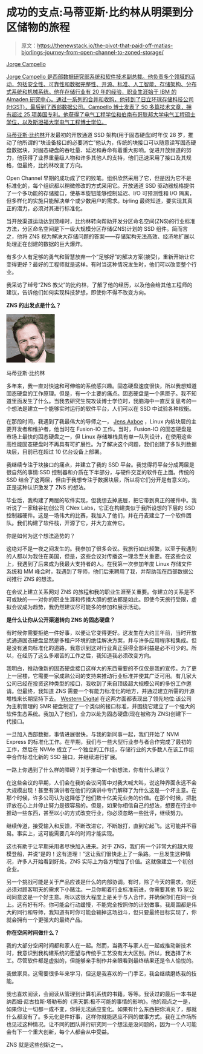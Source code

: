# 成功的支点:马蒂亚斯·比约林从明渠到分区储物的旅程

> 原文：<https://thenewstack.io/the-pivot-that-paid-off-matias-bjorlings-journey-from-open-channel-to-zoned-storage/>

[](https://www.linkedin.com/in/jorgecampello/)

[Jorge Campello](https://www.linkedin.com/in/jorgecampello/)

[Jorge Campello 是西部数据研究部系统和软件技术副总裁。他负责多个领域的活动，包括安全性、可靠性和数据完整性、开源、标准、人工智能、存储架构、分布式系统和机械系统。他在存储行业有 20 年的经验，职业生涯始于 IBM 的 Almaden 研究中心。通过一系列的合并和收购，他转到了日立环球存储科技公司(HGST)，最后到了西部数据公司。Campello 博士发表了 50 多篇技术文章，拥有超过 25 项美国专利。他获得了电气工程学位和伯南布哥联邦大学电气工程硕士学位，以及斯坦福大学电气工程博士学位。](https://www.linkedin.com/in/jorgecampello/)

[](https://www.linkedin.com/in/jorgecampello/)[](https://www.linkedin.com/in/jorgecampello/)

[马蒂亚斯·比约林](https://scholar.google.dk/citations?user=_n1RL7QAAAAJ&hl=en)开发最初的开放通道 SSD 架构(用于固态硬盘)时年仅 28 岁，推动了他所谓的“块设备接口的必要消亡”他认为，传统的块接口可以随意读写固态硬盘数据块，对固态硬盘的吞吐量、延迟和寿命有着重大影响。促进开放频道的努力，他获得了业界重量级人物和许多其他人的支持，他们迅速采用了接口及其规格，但最终，比约林改变了方向。

Open Channel 早期的成功成了它的败笔。组织欣然采用了它，但是因为它不是标准化的，每个组织都以稍微修改的方式采用它。开放通道 SSD 驱动器规格提供了一个多功能的存储接口，使基本旋钮能够控制延迟、I/O 可预测性和 I/O 隔离，但多样化的实施只能解决单个或少数用户的需求。bjrling 最终知道，要实现其真正的潜力，必须对其进行标准化。

当开放渠道运动达到顶峰时，比约林转向帮助开发分区命名空间(ZNS)的行业标准方法，分区命名空间是下一级大规模分区存储(ZNS)计划的 SSD 组件。简而言之，他将 ZNS 视为解决大存储问题的答案——存储架构无法高效、经济地扩展以处理正在创建的数据的巨大爆炸。

有多少人有足够的勇气和智慧放弃一个“足够好”的解决方案(接受)，重新开始让它变得更好？最好的工程师就是这样。有时当这种情况发生时，他们可以改变整个行业。

我采访了绰号“ZNS 教父”的比约林，了解了他的经历，以及他会给其他工程师的建议，告诉他们如何实现科技梦想，即使你不得不改变方向。

**ZNS 的出发点是什么？**

![](img/916564064809d8e0bab7ee2eb9a4e0b5.png)

马蒂亚斯·比约林

多年来，我一直对快速和可伸缩的系统感兴趣。固态硬盘速度很快，所以我想知道固态硬盘的工作原理。但是，有一个主要的痛点。固态硬盘是一个黑匣子。我不知道里面发生了什么。当我去研究生院攻读博士学位时，我脑海中一直反复思考的一个想法是建立一个能够实时运行的软件平台，人们可以在 SSD 中试验各种权衡。

在那段时间，我遇到了我最伟大的导师之一， [Jens Axboe](https://twitter.com/axboe) ，Linux 内核块层的主要开发者和维护者，他当时在 Fusion-IO 工作。当时，Fusion-IO 的固态硬盘是市场上最快的固态硬盘之一，但 Linux 存储堆栈具有单一队列设计，在使用这些高性能固态硬盘时不再具有可扩展性。为了解决这个问题，我们创建了多队列数据块层，目前已在超过 10 亿台设备上部署。

我继续专注于块接口的痛点，并建立了我的 SSD 平台。我觉得将平台分成两层是很自然的事情:SSD 控制器和介质在下半部分，与硬件交互的软件在上面。传统的 SSD 结合了这两层，但由于我想专注于数据块层，所以将它们分开是有意义的。正是这种认识激发了 ZNS 的想法。

毕业后，我构建了两层的软件实现，但我想去掉底层，把它带到真正的硬件中。我听说了一家硅谷初创公司 CNex Labs，它正在构建类似于我所设想的下层的 SSD 控制器硬件。这是一场伟大的比赛，我加入了他们，并在丹麦建立了一个软件团队。我们构建了软件栈，开源了它，并大力宣传它。

你是如何为这个想法造势的？

这绝对不是一夜之间发生的。我参加了很多会议。我旅行如此频繁，以至于我遇到的人都以为我住在美国，但是，这些会议对传播这一理念至关重要。在这些会议上，我遇到了后来成为我最大支持者的人。在我第一次参加年度 Linux 存储文件系统和 MM 峰会时，我遇到了导师，他们后来聘用了我，并帮助我在西部数据公司推行 ZNS 的想法。

在会议上建立关系网对 ZNS 的旅程和我的职业生涯至关重要。你建立的关系是不可或缺的——对你的职业生涯和传播大胆的想法都是如此。即使今天旅行受限，虚拟会议成为趋势，我仍然建议尽可能多的参加和展示活动。

**是什么让你从公开渠道转向 ZNS 的固态硬盘？**

有时候你需要拒绝一件好事，以便让它变得更好。这发生在大约三年前，当时开放式通道固态硬盘显然是多租户环境的绝佳解决方案，并与许多应用程序相集成。但是没有通向标准化的道路，我意识到这对行业真正获得全部利益是必不可少的。所以，在经历了这么多艰苦的工作之后，我知道我必须改变方向。

我明白，推动像新的固态硬盘接口这样大的东西需要的不仅仅是我的宣传。为了更上一层楼，它需要一家成熟公司的支持来推动行业标准并使其广泛可用。有几家大公司已经在投资这种类型的接口，我收到了来自顶级超大规模公司的多份工作邀请。但最终，我知道 ZNS 需要一个有能力标准化的地方，并通过建立所需的开源堆栈来长期坚持下去。 [Western Digital](https://www.westerndigital.com/) 在这两方面都表现出了领先地位:该公司为主机管理的 SMR 硬盘制定了一个类似的接口标准，并围绕它建立了一个强大的软件生态系统。我加入了他们，全力以赴为固态硬盘(现在被称为 ZNS)创建下一代接口。

一旦加入西部数据，事情进展很快。与我的新同事一起，我们开始了 NVM Express 的标准化工作。在早期，我们与一些大型行业参与者合作完成了最初的工作，然后在 NVMe 成立了一个独立的工作组，存储行业的大多数人在该工作组中合作标准化新的 SSD 接口，并继续进行扩展。

一路上你遇到了什么样的障碍？对于推动一个新想法，你有什么建议？

在这些会议的早期，人们会在我的会议问答中对我大喊大叫，说这种界面永远不会大规模出现！甚至有演讲者在他们的演讲中专门解释了为什么这是一个坏主意。在那个时候，许多公司认为这降低了他们数十亿美元业务的价值。在那个时候，把批评放在心上并停止努力是很容易的。但是，如果你相信自己的想法，想要在行业中推动一些东西，甚至以小的方式改变行业，你必须忽略一些批评，继续努力。

继续传道，接受输入和反馈，不断改进它，不断敲打，直到它起飞。这可能并不容易。事实上，这可能需要几年的时间才能实现。

这也有助于让早期采用者尽快加入进来。对于 ZNS，我们有一个非常大的超大规模登船，并说“是的！这有道理！”这让我们很快走上了一条路。一旦发生这种情况，许多人开始看到好处，ZNS 实际上为各方增加了价值。这就像建立一个初创企业。

另一个挑战可能是关于产品应该是什么的内部协调。有时，除了今天的需求，你还必须对顾客明天的需求下小赌注。一旦你朝着行业标准前进，你需要其他 15 家公司同意这是一个好主意。所以这很大程度上是关于与人合作，并确保你们在同一页上。这有好有坏。你可能会行动缓慢，不能完全按照你的计划做事。我周围都是伟大的同行和导师，我知道有时你可能会输掉这场战斗，但只要最终目标实现了，你就会拥有一个更强大的最终产品。

**你在空闲时间做什么？**

我的大部分空闲时间都和家人在一起。然而，当我不与家人在一起或推动新技术时，我意识到我构建系统的愿望与传统手工艺没有太大区别。所以，我选择了木工。尽管软件都是虚拟的，但能够亲手制作并亲眼看到最终结果还是令人愉悦的。

我做家具。这需要很多年来学习，但这是我喜欢的一门手艺，我会继续磨练我的技能。

我也喜欢阅读，会阅读从管理到计算机系统的书籍，等等。我读过的最后一本书是纳西姆·尼古拉斯·塔勒布的《黑天鹅:极不可能的事情的影响》。他的观点之一是，如果你让一切都一成不变，你将无法适应变化。如果有什么东西把你消灭了，那就什么都没有了。多元化是件好事，这样你就能适应不同的做事方式。我在工作场所也见过这种情况。让不同的团队并行研究同一个想法是没问题的，因为一个人可能会有下一个重大创新，每个人都会从中受益。

ZNS 就是这些创新之一。

<svg xmlns:xlink="http://www.w3.org/1999/xlink" viewBox="0 0 68 31" version="1.1"><title>Group</title> <desc>Created with Sketch.</desc></svg>